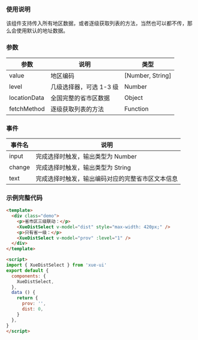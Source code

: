 ### 使用说明

该组件支持传入所有地区数据，或者逐级获取列表的方法，当然也可以都不传，那么会使用默认的地址数据。

### 参数

参数          | 说明                    | 类型
--------------|------------------------|-------------
value         | 地区编码                | [Number, String]
level         | 几级选择器，可选 1-3 级  | Number
locationData  | 全国完整的省市区数据     | Object
fetchMethod   | 逐级获取列表的方法       | Function

### 事件

事件名  | 说明
--------|---------------------------------------------
input   | 完成选择时触发，输出类型为 Number
change  | 完成选择时触发，输出类型为 String
text    | 完成选择时触发，输出编码对应的完整省市区文本信息


### 示例完整代码

```html
<template>
  <div class="demo">
    <p>省市区三级联动：</p>
    <XueDistSelect v-model="dist" style="max-width: 420px;" />
    <p>只有省一级：</p>
    <XueDistSelect v-model="prov" :level="1" />
  </div>
</template>

<script>
import { XueDistSelect } from 'xue-ui'
export default {
  components: {
    XueDistSelect,
  },
  data () {
    return {
      prov: '',
      dist: 0,
    }
  },
}
</script>
```
